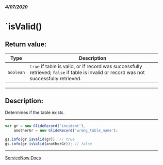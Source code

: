 ##### 4/07/2020
# `isValid()
## Return value:
| Type | Description |
|---|---|
| `boolean` | `true` if table is valid, or if record was successfully retrieved; `false` if table is invalid or record was not successfully retrieved. |

---

## Description:
Determines if the table exists.

---

```js
var gr = new GlideRecord('incident'),
    anotherGr = new GlideRecord('wrong_table_name');

gs.info(gr.isValid(gr)); // true
gs.info(gr.isValid(anotherGr)); // false
```

---

[ServiceNow Docs](https://developer.servicenow.com/dev.do#!/reference/api/newyork/server/no-namespace/c_GlideRecordScopedAPI#r_ScopedGlideRecordIsValid)